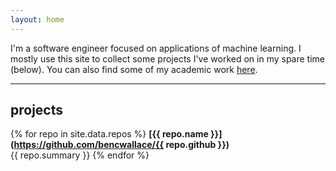 ```yaml
---
layout: home
---
```


I'm a software engineer focused on applications of machine learning.
I mostly use this site to collect some projects I've worked on in my spare time (below).
You can also find some of my academic work [here](academic.md).

***

## projects

{% for repo in site.data.repos %}
**[{{ repo.name }}](https://github.com/bencwallace/{{ repo.github }})**  
{{ repo.summary }}
{% endfor %}
